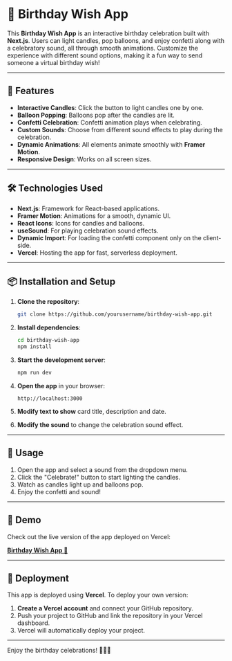 # 🎉 Birthday Wish App

This **Birthday Wish App** is an interactive birthday celebration built with **Next.js**. Users can light candles, pop balloons, and enjoy confetti along with a celebratory sound, all through smooth animations. Customize the experience with different sound options, making it a fun way to send someone a virtual birthday wish!

---

## 🚀 Features

- **Interactive Candles**: Click the button to light candles one by one.
- **Balloon Popping**: Balloons pop after the candles are lit.
- **Confetti Celebration**: Confetti animation plays when celebrating.
- **Custom Sounds**: Choose from different sound effects to play during the celebration.
- **Dynamic Animations**: All elements animate smoothly with **Framer Motion**.
- **Responsive Design**: Works on all screen sizes.

---

## 🛠️ Technologies Used

- **Next.js**: Framework for React-based applications.
- **Framer Motion**: Animations for a smooth, dynamic UI.
- **React Icons**: Icons for candles and balloons.
- **useSound**: For playing celebration sound effects.
- **Dynamic Import**: For loading the confetti component only on the client-side.
- **Vercel**: Hosting the app for fast, serverless deployment.

---

## 📦 Installation and Setup

1. **Clone the repository**:

   ```bash
   git clone https://github.com/yourusername/birthday-wish-app.git
   ```

2. **Install dependencies**:

   ```bash
   cd birthday-wish-app
   npm install
   ```

3. **Start the development server**:

   ```bash
   npm run dev
   ```

4. **Open the app** in your browser:

   ```
   http://localhost:3000
   ```
5. **Modify text to show** card  title, description and date. 
6. **Modify the sound** to change the celebration sound effect.
---

## 🌟 Usage

1. Open the app and select a sound from the dropdown menu.
2. Click the "Celebrate!" button to start lighting the candles.
3. Watch as candles light up and balloons pop.
4. Enjoy the confetti and sound!

---

## 🎉 Demo

Check out the live version of the app deployed on Vercel:

**[Birthday Wish App 🔗](https://birthday-wish-app-lime.vercel.app/)**

---

## 🚀 Deployment

This app is deployed using **Vercel**. To deploy your own version:

1. **Create a Vercel account** and connect your GitHub repository.
2. Push your project to GitHub and link the repository in your Vercel dashboard.
3. Vercel will automatically deploy your project.

---


Enjoy the birthday celebrations! 🎂🎈🎁
